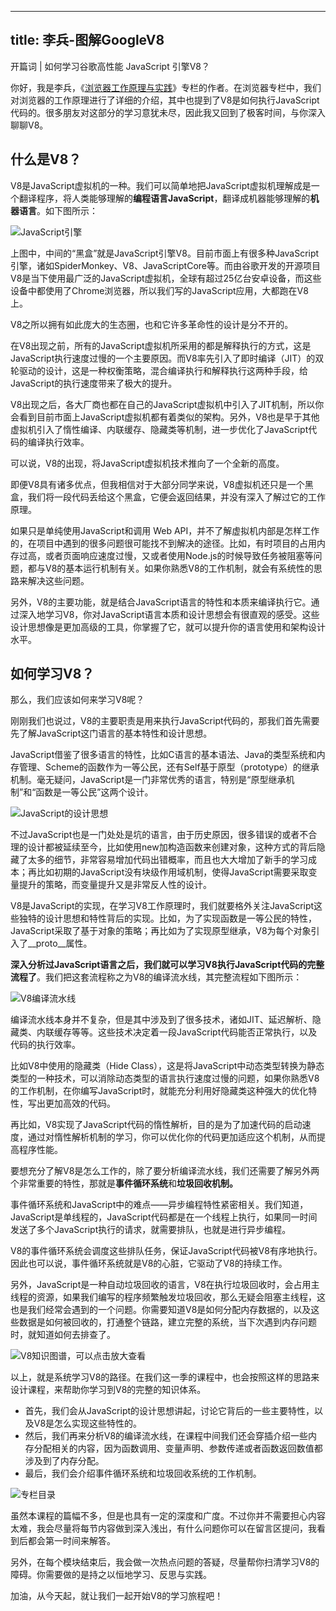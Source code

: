 
---
title: 李兵-图解GoogleV8
---

开篇词 | 如何学习谷歌高性能 JavaScript 引擎V8？

你好，我是李兵，《[浏览器工作原理与实践](https://time.geekbang.org/column/intro/216?utm_term=zeusQYFJN&utm_source=app&utm_medium=geektime&utm_campaign=216-end&utm_content=v8zhuanlankaipianci0316)》专栏的作者。在浏览器专栏中，我们对浏览器的工作原理进行了详细的介绍，其中也提到了V8是如何执行JavaScript代码的。很多朋友对这部分的学习意犹未尽，因此我又回到了极客时间，与你深入聊聊V8。

## 什么是V8？

V8是JavaScript虚拟机的一种。我们可以简单地把JavaScript虚拟机理解成是一个翻译程序，将人类能够理解的**编程语言JavaScript**，翻译成机器能够理解的**机器语言**。如下图所示：

![](https://static001.geekbang.org/resource/image/8a/a1/8a40fd003baa9be179fe2e55a1be5fa1.jpg "JavaScript引擎")

上图中，中间的“黑盒”就是JavaScript引擎V8。目前市面上有很多种JavaScript引擎，诸如SpiderMonkey、V8、JavaScriptCore等。而由谷歌开发的开源项目V8是当下使用最广泛的JavaScript虚拟机，全球有超过25亿台安卓设备，而这些设备中都使用了Chrome浏览器，所以我们写的JavaScript应用，大都跑在V8上。

V8之所以拥有如此庞大的生态圈，也和它许多革命性的设计是分不开的。

在V8出现之前，所有的JavaScript虚拟机所采用的都是解释执行的方式，这是JavaScript执行速度过慢的一个主要原因。而V8率先引入了即时编译（JIT）的双轮驱动的设计，这是一种权衡策略，混合编译执行和解释执行这两种手段，给JavaScript的执行速度带来了极大的提升。

<!-- [[[read_end]]] -->

V8出现之后，各大厂商也都在自己的JavaScript虚拟机中引入了JIT机制，所以你会看到目前市面上JavaScript虚拟机都有着类似的架构。另外，V8也是早于其他虚拟机引入了惰性编译、内联缓存、隐藏类等机制，进一步优化了JavaScript代码的编译执行效率。

可以说，V8的出现，将JavaScript虚拟机技术推向了一个全新的高度。

即便V8具有诸多优点，但我相信对于大部分同学来说，V8虚拟机还只是一个黑盒，我们将一段代码丢给这个黑盒，它便会返回结果，并没有深入了解过它的工作原理。

如果只是单纯使用JavaScript和调用 Web API，并不了解虚拟机内部是怎样工作的，在项目中遇到的很多问题很可能找不到解决的途径。比如，有时项目的占用内存过高，或者页面响应速度过慢，又或者使用Node.js的时候导致任务被阻塞等问题，都与V8的基本运行机制有关。如果你熟悉V8的工作机制，就会有系统性的思路来解决这些问题。

另外，V8的主要功能，就是结合JavaScript语言的特性和本质来编译执行它。通过深入地学习V8，你对JavaScript语言本质和设计思想会有很直观的感受。这些设计思想像是更加高级的工具，你掌握了它，就可以提升你的语言使用和架构设计水平。

## 如何学习V8？

那么，我们应该如何来学习V8呢？

刚刚我们也说过，V8的主要职责是用来执行JavaScript代码的，那我们首先需要先了解JavaScript这门语言的基本特性和设计思想。

JavaScript借鉴了很多语言的特性，比如C语言的基本语法、Java的类型系统和内存管理、Scheme的函数作为一等公民，还有Self基于原型（prototype）的继承机制。毫无疑问，JavaScript是一门非常优秀的语言，特别是“原型继承机制”和“函数是一等公民”这两个设计。

![](https://static001.geekbang.org/resource/image/f8/7a/f8fb9e3570b88152f9ab7b6b8d385c7a.jpg "JavaScript的设计思想")

不过JavaScript也是一门处处是坑的语言，由于历史原因，很多错误的或者不合理的设计都被延续至今，比如使用new加构造函数来创建对象，这种方式的背后隐藏了太多的细节，非常容易增加代码出错概率，而且也大大增加了新手的学习成本；再比如初期的JavaScript没有块级作用域机制，使得JavaScript需要采取变量提升的策略，而变量提升又是非常反人性的设计。

V8是JavaScript的实现，在学习V8工作原理时，我们就要格外关注JavaScript这些独特的设计思想和特性背后的实现。比如，为了实现函数是一等公民的特性，JavaScript采取了基于对象的策略；再比如为了实现原型继承，V8为每个对象引入了\_\_proto\_\_属性。

**深入分析过JavaScript语言之后，我们就可以学习V8执行JavaScript代码的完整流程了**。我们把这套流程称之为V8的编译流水线，其完整流程如下图所示：

![](https://static001.geekbang.org/resource/image/8a/54/8a34ae8c1a7a0f87e19b1384a025e354.jpg "V8编译流水线")

编译流水线本身并不复杂，但是其中涉及到了很多技术，诸如JIT、延迟解析、隐藏类、内联缓存等等。这些技术决定着一段JavaScript代码能否正常执行，以及代码的执行效率。

比如V8中使用的隐藏类（Hide Class），这是将JavaScript中动态类型转换为静态类型的一种技术，可以消除动态类型的语言执行速度过慢的问题，如果你熟悉V8的工作机制，在你编写JavaScript时，就能充分利用好隐藏类这种强大的优化特性，写出更加高效的代码。

再比如，V8实现了JavaScript代码的惰性解析，目的是为了加速代码的启动速度，通过对惰性解析机制的学习，你可以优化你的代码更加适应这个机制，从而提高程序性能。

要想充分了解V8是怎么工作的，除了要分析编译流水线，我们还需要了解另外两个非常重要的特性，那就是**事件循环系统**和**垃圾回收机制。**

事件循环系统和JavaScript中的难点——异步编程特性紧密相关。我们知道，JavaScript是单线程的，JavaScript代码都是在一个线程上执行，如果同一时间发送了多个JavaScript执行的请求，就需要排队，也就是进行异步编程。

V8的事件循环系统会调度这些排队任务，保证JavaScript代码被V8有序地执行。因此也可以说，事件循环系统就是V8的心脏，它驱动了V8的持续工作。

另外，JavaScript是一种自动垃圾回收的语言，V8在执行垃圾回收时，会占用主线程的资源，如果我们编写的程序频繁触发垃圾回收，那么无疑会阻塞主线程，这也是我们经常会遇到的一个问题。你需要知道V8是如何分配内存数据的，以及这些数据是如何被回收的，打通整个链路，建立完整的系统，当下次遇到内存问题时，就知道如何去排查了。

![](https://static001.geekbang.org/resource/image/90/43/90228d5cc0afbaaa4cca3fbdb1349243.jpg "V8知识图谱，可以点击放大查看")

以上，就是系统学习V8的路径。在我们这一季的课程中，也会按照这样的思路来设计课程，来帮助你学习到V8的完整的知识体系。

- 首先，我们会从JavaScript的设计思想讲起，讨论它背后的一些主要特性，以及V8是怎么实现这些特性的。
- 然后，我们再来分析V8的编译流水线，在课程中间我们还会穿插介绍一些内存分配相关的内容，因为函数调用、变量声明、参数传递或者函数返回数值都涉及到了内存分配。
- 最后，我们会介绍事件循环系统和垃圾回收系统的工作机制。

![](https://static001.geekbang.org/resource/image/26/e3/2684822c6cb6b453c6f4abb3d89822e3.jpg "专栏目录")

虽然本课程的篇幅不多，但是也具有一定的深度和广度。不过你并不需要担心内容太难，我会尽量将每节内容做到深入浅出，有什么问题你可以在留言区提问，我看到后都会第一时间来解答。

另外，在每个模块结束后，我会做一次热点问题的答疑，尽量帮你扫清学习V8的障碍。你需要做的是持之以恒地学习、反思与实践。

加油，从今天起，就让我们一起开始V8的学习旅程吧！
    